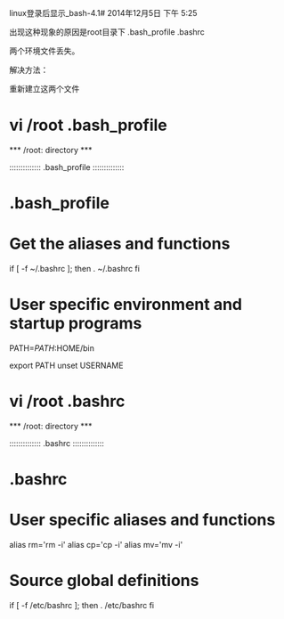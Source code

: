 linux登录后显示_bash-4.1#
2014年12月5日
下午 5:25
 
出现这种现象的原因是root目录下 .bash_profile   .bashrc
 
两个环境文件丢失。
 
解决方法：
 
重新建立这两个文件
 
 
 # vi /root .bash_profile
 
*** /root: directory ***
 
::::::::::::::
.bash_profile
::::::::::::::
# .bash_profile
 
# Get the aliases and functions
if [ -f ~/.bashrc ]; then
        . ~/.bashrc
fi
 
# User specific environment and startup programs
 
PATH=$PATH:$HOME/bin
 
export PATH
unset USERNAME
 
 
 
 # vi /root .bashrc
 
*** /root: directory ***
 
::::::::::::::
.bashrc
::::::::::::::
# .bashrc
 
# User specific aliases and functions
 
alias rm='rm -i'
alias cp='cp -i'
alias mv='mv -i'
 
# Source global definitions
if [ -f /etc/bashrc ]; then
        . /etc/bashrc
fi
